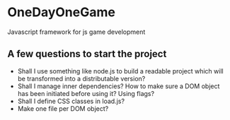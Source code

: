 # OneDayOneGame
Javascript framework for js game development

## A few questions to start the project
- Shall I use something like node.js to build a readable project which will be transformed into a distributable version?
- Shall I manage inner dependencies? How to make sure a DOM object has been initiated before using it? Using flags?
- Shall I define CSS classes in load.js?
- Make one file per DOM object?
